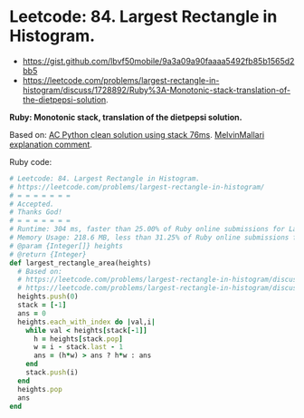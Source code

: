 # Leetcode: 84. Largest Rectangle in Histogram.

- https://gist.github.com/lbvf50mobile/9a3a09a90faaaa5492fb85b1565d2bb5
- https://leetcode.com/problems/largest-rectangle-in-histogram/discuss/1728892/Ruby%3A-Monotonic-stack-translation-of-the-dietpepsi-solution.

**Ruby: Monotonic stack, translation of the dietpepsi solution.**


 Based on:
 [AC Python clean solution using stack 76ms](https://leetcode.com/problems/largest-rectangle-in-histogram/discuss/28917/AC-Python-clean-solution-using-stack-76ms).
[MelvinMallari explanation comment](https://leetcode.com/problems/largest-rectangle-in-histogram/discuss/28917/AC-Python-clean-solution-using-stack-76ms/492440).
 
Ruby code:
```Ruby
# Leetcode: 84. Largest Rectangle in Histogram.
# https://leetcode.com/problems/largest-rectangle-in-histogram/
# = = = = = = =
# Accepted.
# Thanks God!
# = = = = = = =
# Runtime: 304 ms, faster than 25.00% of Ruby online submissions for Largest Rectangle in Histogram.
# Memory Usage: 218.6 MB, less than 31.25% of Ruby online submissions for Largest Rectangle in Histogram.
# @param {Integer[]} heights
# @return {Integer}
def largest_rectangle_area(heights)
  # Based on:
  # https://leetcode.com/problems/largest-rectangle-in-histogram/discuss/28917/AC-Python-clean-solution-using-stack-76ms
  # https://leetcode.com/problems/largest-rectangle-in-histogram/discuss/28917/AC-Python-clean-solution-using-stack-76ms/492440
  heights.push(0)
  stack = [-1]
  ans = 0
  heights.each_with_index do |val,i|
    while val < heights[stack[-1]]
      h = heights[stack.pop]
      w = i - stack.last - 1
      ans = (h*w) > ans ? h*w : ans
    end
    stack.push(i)
  end
  heights.pop
  ans
end
```
